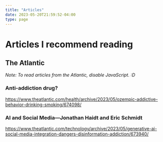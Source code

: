 ```yaml
---
title: "Articles"
date: 2023-05-20T21:59:52-04:00
type: page
---
```

# Articles I recommend reading

## The Atlantic

*Note: To read articles from the Atlantic, disable JavaScript. :D*

### Anti-addiction drug?
https://www.theatlantic.com/health/archive/2023/05/ozempic-addictive-behavior-drinking-smoking/674098/


### AI and Social Media—Jonathan Haidt and Eric Schmidt
https://www.theatlantic.com/technology/archive/2023/05/generative-ai-social-media-integration-dangers-disinformation-addiction/673940/


